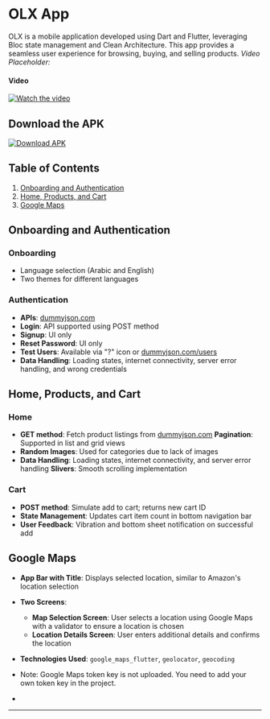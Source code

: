 # OLX App

OLX is a mobile application developed using Dart and Flutter, leveraging Bloc state management and Clean Architecture. This app provides a seamless user experience for browsing, buying, and selling products.
*Video Placeholder:*

#### Video

[![Watch the video](https://img.youtube.com/vi/zPhuAL88d_M/0.jpg)](https://www.youtube.com/watch?v=zPhuAL88d_M)

## Download the APK

[![Download APK](https://img.icons8.com/color/48/000000/download-2.png)](https://github.com/ashrf100/olx_bloc/blob/main/apk/app-release.apk)

## Table of Contents

1. [Onboarding and Authentication](#onboarding-and-authentication)
2. [Home, Products, and Cart](#home-products-and-cart)
3. [Google Maps](#google-maps)

## Onboarding and Authentication

### Onboarding


- Language selection (Arabic and English)
- Two themes for different languages

### Authentication


- **APIs**: [dummyjson.com](https://dummyjson.com/)
- **Login**: API supported using POST method
- **Signup**: UI only
- **Reset Password**: UI only
- **Test Users**: Available via "?" icon or [dummyjson.com/users](https://dummyjson.com/users)
- **Data Handling**: Loading states, internet connectivity, server error handling, and wrong credentials



## Home, Products, and Cart

### Home


- **GET method**: Fetch product listings from [dummyjson.com](https://dummyjson.com/)
  **Pagination**: Supported in list and grid views
- **Random Images**: Used for categories due to lack of images
- **Data Handling**: Loading states, internet connectivity, and server error handling
  **Slivers**: Smooth scrolling implementation

### Cart


- **POST method**: Simulate add to cart; returns new cart ID
- **State Management**: Updates cart item count in bottom navigation bar
- **User Feedback**: Vibration and bottom sheet notification on successful add



## Google Maps


- **App Bar with Title**: Displays selected location, similar to Amazon's location selection
- **Two Screens**:
  - **Map Selection Screen**: User selects a location using Google Maps with a validator to ensure a location is chosen
  - **Location Details Screen**: User enters additional details and confirms the location
- **Technologies Used**: `google_maps_flutter`, `geolocator`, `geocoding`
- Note: Google Maps token key is not uploaded. You need to add your own token key in the project.

- 



---


